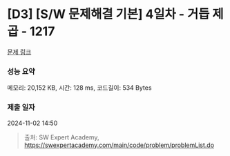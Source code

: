 # [D3] [S/W 문제해결 기본] 4일차 - 거듭 제곱 - 1217 

[문제 링크](https://swexpertacademy.com/main/code/problem/problemDetail.do?contestProbId=AV14dUIaAAUCFAYD) 

### 성능 요약

메모리: 20,152 KB, 시간: 128 ms, 코드길이: 534 Bytes

### 제출 일자

2024-11-02 14:50



> 출처: SW Expert Academy, https://swexpertacademy.com/main/code/problem/problemList.do